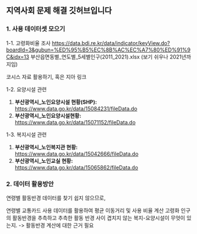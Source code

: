 ## 지역사회 문제 해결 깃허브입니다

### 1. 사용 데이터셋 모으기

1-1. 고령화비율 조사
https://data.bdi.re.kr/data/indicator/keyView.do?boardId=3&gubun=%ED%95%B5%EC%8B%AC%EC%A7%80%ED%91%9C&idx=13
부산읍면동별_연도별_5세별인구(2011_2021).xlsx
(보기 쉬우나 2021년까지임)

코시스 자료 활용하기, 혹은 지아 링크

1-2. 요양시설 관련
1. **부산광역시_노인요양시설 현황(SHP):** https://www.data.go.kr/data/15084231/fileData.do
2. **부산광역시_노인요양시설현황:** https://www.data.go.kr/data/15071152/fileData.do


1-3. 복지시설 관련
1. **부산광역시_노인복지관 현황:** https://www.data.go.kr/data/15042666/fileData.do
2. **부산광역시_노인교실 현황:** https://www.data.go.kr/data/15065862/fileData.do

### 2. 데이터 활용방안

연령별 활동반경 데이터를 찾기 쉽지 않으므로,

연령별 교통카드 사용 데이터를 활용하여 평균 이동거리 및 사용 비율 계산
고령화 인구의 활동반경을 추측하고 추측한 활동 반경 사이 겹치지 않는 복지-요양시설이 무엇이 있는지.
-> 활동반경 계산에 대한 근거 필요
